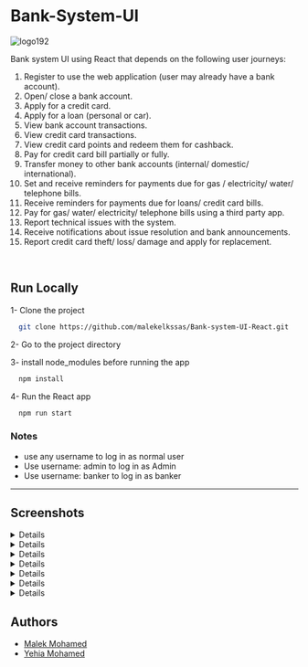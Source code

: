 # Bank-System-UI

![logo192](https://github.com/malekelkssas/Bank-system-UI-React/assets/87043730/cd779696-cb32-4253-8701-1bc17648323c)



Bank system UI using React that depends on the following user journeys:

1. Register to use the web application (user may already have a bank account).
2. Open/ close a bank account.
3. Apply for a credit card.
4. Apply for a loan (personal or car).
5. View bank account transactions.
6. View credit card transactions.
7. View credit card points and redeem them for cashback.
8. Pay for credit card bill partially or fully.
9. Transfer money to other bank accounts (internal/ domestic/ international).
10. Set and receive reminders for payments due for gas / electricity/ water/ telephone bills.
11. Receive reminders for payments due for loans/ credit card bills.
12. Pay for gas/ water/ electricity/ telephone bills using a third party app.
13. Report technical issues with the system.
14. Receive notifications about issue resolution and bank announcements.
15. Report credit card theft/ loss/ damage and apply for replacement.

</br>


## Run Locally

1- Clone the project

```bash
  git clone https://github.com/malekelkssas/Bank-system-UI-React.git
```

2- Go to the project directory


3- install node_modules before running the app
```bash
  npm install
```

4- Run the React app
```bash
  npm run start
```




### Notes
- use any username to log in as normal user
- Use username: admin to log in as Admin
- Use username: banker to log in as banker

---

## Screenshots

<details>
	
![Screenshot (1)](https://github.com/malekelkssas/Bank-system-UI-React/assets/87043730/57dc7609-5a90-460b-ae51-264287e9f743)
</details>

<details>
	
![Screenshot (3)](https://github.com/malekelkssas/Bank-system-UI-React/assets/87043730/2de1b0c1-ec39-4d74-9fff-523caa45bc6a)
</details>

<details>
	
![Screenshot (4)](https://github.com/malekelkssas/Bank-system-UI-React/assets/87043730/371e67b1-b71e-4275-af3f-131d6176cc0a)
</details>

<details>
	
![Screenshot (5)](https://github.com/malekelkssas/Bank-system-UI-React/assets/87043730/8abea87d-7e38-422c-9209-b21f86586823)
</details>

<details>
	
![Screenshot (6)](https://github.com/malekelkssas/Bank-system-UI-React/assets/87043730/e7c76d17-5142-4758-a326-86d281f05d24)
</details>

<details>
	
![Screenshot (7)](https://github.com/malekelkssas/Bank-system-UI-React/assets/87043730/6a3d3d39-5536-45c6-8bd6-3a7f2cd12311)
</details>

<details>
	
![Screenshot (8)](https://github.com/malekelkssas/Bank-system-UI-React/assets/87043730/ec761430-e10a-4be7-b4fb-a6cb2a4dda13)
</details>




## Authors
- [Malek Mohamed](https://github.com/malekelkssas)
- [Yehia Mohamed](https://github.com/YehiaFarghaly)

